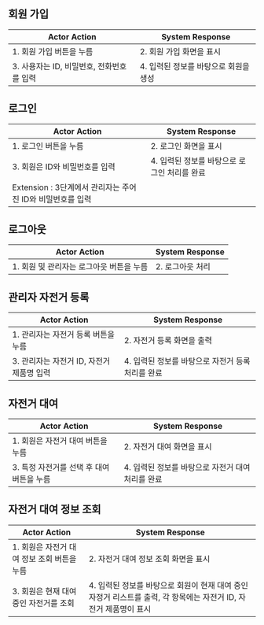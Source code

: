 ## 회원 가입

| Actor Action                                                                 | System Response          |
| ---------------------------------------------------------------------------- | ------------------------ |
| 1. 회원 가입 버튼을 누름 | 2. 회원 가입 화면을 표시|
| 3. 사용자는 ID, 비밀번호, 전화번호를 입력| 4. 입력된 정보를 바탕으로 회원을 생성|

## 로그인

| Actor Action                 | System Response          |
| ---------------------------- | ------------------------ |
| 1. 로그인 버튼을 누름 | 2. 로그인 화면을 표시|
| 3. 회원은 ID와 비밀번호를 입력 | 4. 입력된 정보를 바탕으로 로그인 처리를 완료|
| Extension : 3단계에서 관리자는 주어진 ID와 비밀번호를 입력 |

## 로그아웃

| Actor Action            | System Response          |
| ----------------------- | ------------------------ |
| 1. 회원 및 관리자는 로그아웃 버튼을 누름 |2. 로그아웃 처리|

## 관리자 자전거 등록

| Actor Action                                                                                 | System Response          |
| -------------------------------------------------------------------------------------------- | ------------------------ |
| 1. 관리자는 자전거 등록 버튼을 누름| 2. 자전거 등록 화면을 출력 |
| 3. 관리자는 자전거 ID, 자전거 제품명 입력 | 4. 입력된 정보를 바탕으로 자전거 등록 처리를 완료|

## 자전거 대여

| Actor Action        | System Response          |
| ------------------- | ------------------------ |
| 1. 회원은 자전거 대여 버튼을 누름 | 2. 자전거 대여 화면을 표시 |
| 3. 특정 자전거를 선택 후 대여 버튼을 누름| 4. 입력된 정보를 바탕으로 자전거 대여 처리를 완료|

## 자전거 대여 정보 조회

| Actor Action        | System Response          |
| ------------------- | ------------------------ |
| 1. 회원은 자전거 대여 정보 조회 버튼을 누름 | 2. 자전거 대여 정보 조회 화면을 표시 |
| 3. 회원은 현재 대여 중인 자전거를 조회| 4. 입력된 정보를 바탕으로 회원이 현재 대여 중인 자정거 리스트를 출력, 각 항목에는 자전거 ID, 자전거 제품명이 표시|
